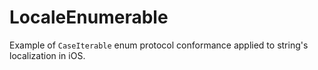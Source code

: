 # LocaleEnumerable

Example of `CaseIterable` enum protocol conformance applied to string's localization in iOS.
